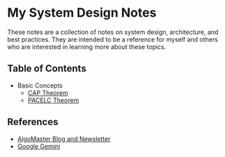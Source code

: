 # My System Design Notes

These notes are a collection of notes on system design, architecture, and best practices. They are intended to be a reference for myself and others who are interested in learning more about these topics.

## Table of Contents

- Basic Concepts
  - [CAP Theorem](/basics/1-cap-theorem.md)
  - [PACELC Theorem](/basics/2-pacelc-theorem.md)

## References

- [AlgoMaster Blog and Newsletter](https://blog.algomaster.io/)
- [Google Gemini](https://gemini.google.com/app?hl=en-IN)
